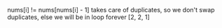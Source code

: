 nums[i] != nums[nums[i] - 1]
takes care of duplicates, so we don't swap duplicates, else we will be in loop forever
[2, 2, 1]